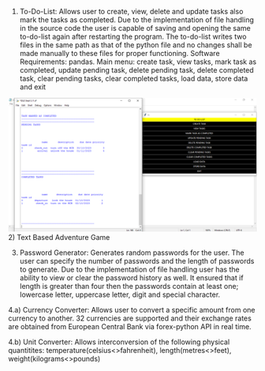 1) To-Do-List: Allows user to create, view, delete and update tasks also mark the tasks as completed. Due to the implementation of file handling in the source code the user is capable of saving and opening the same to-do-list again after restarting the program. The to-do-list writes two files in the same path as that of the python file and no changes shall be made manually to these files for proper functioning. Software Requirements: pandas. Main menu: create task, view tasks, mark task as completed, update pending task, delete pending task, delete completed task, clear pending tasks, clear completed tasks, load data, store data and exit
<img src="output/ToDoList.png">
2) Text Based Adventure Game

3) Password Generator: Generates random passwords for the user. The user can specify the number of passwords and the length of passwords to generate. Due to the implementation of file handling user has the ability to view or clear the password history as well. It ensured that if length is greater than four then the passwords contain at least one; lowercase letter, uppercase letter, digit and special character.

4.a) Currency Converter: Allows user to convert a specific amount from one currency to another. 32 currencies are supported and their exchange rates are obtained from European Central Bank via forex-python API in real time.

4.b) Unit Converter: Allows interconversion of the following physical quantitites: temperature(celsius<>fahrenheit), length(metres<>feet), weight(kilograms<>pounds)
